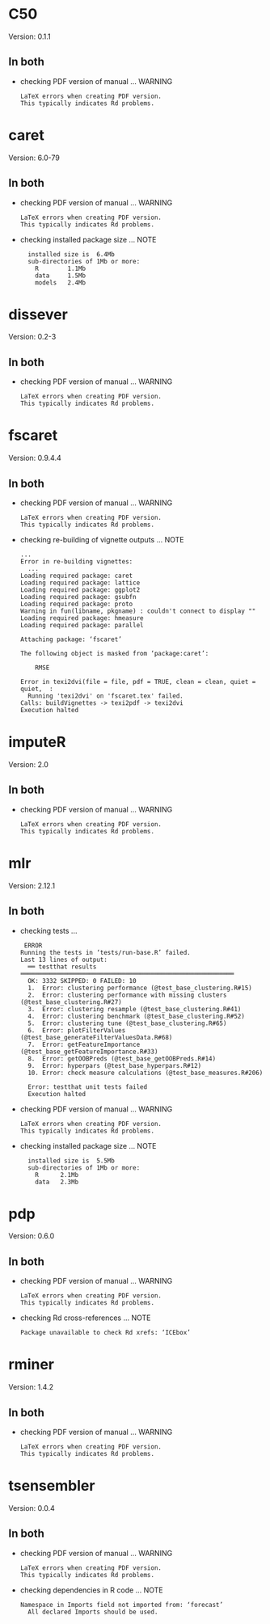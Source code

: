 # C50

Version: 0.1.1

## In both

*   checking PDF version of manual ... WARNING
    ```
    LaTeX errors when creating PDF version.
    This typically indicates Rd problems.
    ```

# caret

Version: 6.0-79

## In both

*   checking PDF version of manual ... WARNING
    ```
    LaTeX errors when creating PDF version.
    This typically indicates Rd problems.
    ```

*   checking installed package size ... NOTE
    ```
      installed size is  6.4Mb
      sub-directories of 1Mb or more:
        R        1.1Mb
        data     1.5Mb
        models   2.4Mb
    ```

# dissever

Version: 0.2-3

## In both

*   checking PDF version of manual ... WARNING
    ```
    LaTeX errors when creating PDF version.
    This typically indicates Rd problems.
    ```

# fscaret

Version: 0.9.4.4

## In both

*   checking PDF version of manual ... WARNING
    ```
    LaTeX errors when creating PDF version.
    This typically indicates Rd problems.
    ```

*   checking re-building of vignette outputs ... NOTE
    ```
    ...
    Error in re-building vignettes:
      ...
    Loading required package: caret
    Loading required package: lattice
    Loading required package: ggplot2
    Loading required package: gsubfn
    Loading required package: proto
    Warning in fun(libname, pkgname) : couldn't connect to display ""
    Loading required package: hmeasure
    Loading required package: parallel
    
    Attaching package: ‘fscaret’
    
    The following object is masked from ‘package:caret’:
    
        RMSE
    
    Error in texi2dvi(file = file, pdf = TRUE, clean = clean, quiet = quiet,  : 
      Running 'texi2dvi' on 'fscaret.tex' failed.
    Calls: buildVignettes -> texi2pdf -> texi2dvi
    Execution halted
    ```

# imputeR

Version: 2.0

## In both

*   checking PDF version of manual ... WARNING
    ```
    LaTeX errors when creating PDF version.
    This typically indicates Rd problems.
    ```

# mlr

Version: 2.12.1

## In both

*   checking tests ...
    ```
     ERROR
    Running the tests in ‘tests/run-base.R’ failed.
    Last 13 lines of output:
      ══ testthat results  ═══════════════════════════════════════════════════════════
      OK: 3332 SKIPPED: 0 FAILED: 10
      1.  Error: clustering performance (@test_base_clustering.R#15) 
      2.  Error: clustering performance with missing clusters (@test_base_clustering.R#27) 
      3.  Error: clustering resample (@test_base_clustering.R#41) 
      4.  Error: clustering benchmark (@test_base_clustering.R#52) 
      5.  Error: clustering tune (@test_base_clustering.R#65) 
      6.  Error: plotFilterValues (@test_base_generateFilterValuesData.R#68) 
      7.  Error: getFeatureImportance (@test_base_getFeatureImportance.R#33) 
      8.  Error: getOOBPreds (@test_base_getOOBPreds.R#14) 
      9.  Error: hyperpars (@test_base_hyperpars.R#12) 
      10. Error: check measure calculations (@test_base_measures.R#206) 
      
      Error: testthat unit tests failed
      Execution halted
    ```

*   checking PDF version of manual ... WARNING
    ```
    LaTeX errors when creating PDF version.
    This typically indicates Rd problems.
    ```

*   checking installed package size ... NOTE
    ```
      installed size is  5.5Mb
      sub-directories of 1Mb or more:
        R      2.1Mb
        data   2.3Mb
    ```

# pdp

Version: 0.6.0

## In both

*   checking PDF version of manual ... WARNING
    ```
    LaTeX errors when creating PDF version.
    This typically indicates Rd problems.
    ```

*   checking Rd cross-references ... NOTE
    ```
    Package unavailable to check Rd xrefs: ‘ICEbox’
    ```

# rminer

Version: 1.4.2

## In both

*   checking PDF version of manual ... WARNING
    ```
    LaTeX errors when creating PDF version.
    This typically indicates Rd problems.
    ```

# tsensembler

Version: 0.0.4

## In both

*   checking PDF version of manual ... WARNING
    ```
    LaTeX errors when creating PDF version.
    This typically indicates Rd problems.
    ```

*   checking dependencies in R code ... NOTE
    ```
    Namespace in Imports field not imported from: ‘forecast’
      All declared Imports should be used.
    ```

